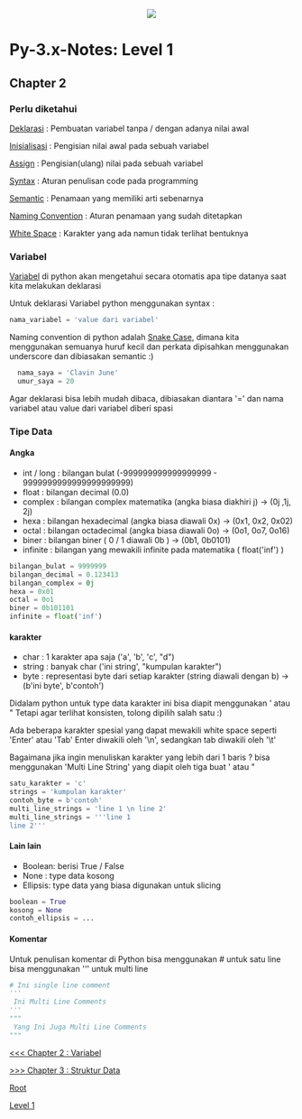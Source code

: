 <p align='center'><img src='https://upload.wikimedia.org/wikipedia/commons/f/f8/Python_logo_and_wordmark.svg' /></p>

# Py-3.x-Notes: Level 1

## Chapter 2
### Perlu diketahui
[Deklarasi](https://en.wikipedia.org/wiki/Declaration_(computer_programming)) : Pembuatan variabel tanpa / dengan adanya nilai awal 

[Inisialisasi](https://en.wikipedia.org/wiki/Initialization_(programming)) : Pengisian nilai awal pada sebuah variabel 

[Assign](https://en.wikipedia.org/wiki/Assignment_(computer_science)) : Pengisian(ulang) nilai pada sebuah variabel

[Syntax](https://en.wikipedia.org/wiki/Syntax_(programming_languages)) : Aturan penulisan code pada programming

[Semantic](https://en.wikipedia.org/wiki/Semantics_(computer_science)) : Penamaan yang memiliki arti sebenarnya

[Naming Convention](https://en.wikipedia.org/wiki/Naming_convention_(programming)) : Aturan penamaan yang sudah ditetapkan

[White Space](https://simple.wikipedia.org/wiki/Whitespace_(computer_science)) : Karakter yang ada namun tidak terlihat bentuknya
### Variabel
[Variabel](https://en.wikipedia.org/wiki/Variable_(computer_science)) di python akan mengetahui secara otomatis apa tipe datanya saat kita melakukan deklarasi

Untuk deklarasi Variabel python menggunakan syntax : 
```python
nama_variabel = 'value dari variabel'
```

Naming convention di python adalah [Snake Case](https://en.wikipedia.org/wiki/Snake_case), dimana kita menggunakan semuanya huruf kecil dan perkata dipisahkan menggunakan underscore dan dibiasakan semantic :)
```python
  nama_saya = 'Clavin June'
  umur_saya = 20
```

Agar deklarasi bisa lebih mudah dibaca, dibiasakan diantara '=' dan nama variabel atau value dari variabel diberi spasi
### Tipe Data
#### Angka
* int / long : bilangan bulat (-999999999999999999 - 9999999999999999999999)
* float : bilangan decimal (0.0)
* complex : bilangan complex matematika (angka biasa diakhiri j) -> (0j ,1j, 2j)
* hexa : bilangan hexadecimal (angka biasa diawali 0x) -> (0x1, 0x2, 0x02)
* octal : bilangan octadecimal (angka biasa diawali 0o) -> (0o1, 0o7, 0o16)
* biner : bilangan biner ( 0 / 1 diawali 0b ) -> (0b1, 0b0101)
* infinite : bilangan yang mewakili infinite pada matematika ( float('inf') )
```python
bilangan_bulat = 9999999
bilangan_decimal = 0.123413
bilangan_complex = 0j
hexa = 0x01
octal = 0o1
biner = 0b101101
infinite = float('inf')
```
#### karakter
* char : 1 karakter apa saja ('a', 'b', 'c', "d")
* string : banyak char ('ini string', "kumpulan karakter")
* byte : representasi byte dari setiap karakter (string diawali dengan b) -> (b'ini byte', b'contoh')

Didalam python untuk type data karakter ini bisa diapit menggunakan ' atau "
Tetapi agar terlihat konsisten, tolong dipilih salah satu :)

Ada beberapa karakter spesial yang dapat mewakili white space seperti 'Enter' atau 'Tab'
Enter diwakili oleh '\n', sedangkan tab diwakili oleh '\t'

Bagaimana jika ingin menuliskan karakter yang lebih dari 1 baris ? bisa menggunakan 'Multi Line String' yang diapit oleh tiga buat ' atau "

```python
satu_karakter = 'c'
strings = 'kumpulan karakter'
contoh_byte = b'contoh'
multi_line_strings = 'line 1 \n line 2'
multi_line_strings = '''line 1
line 2'''
```
#### Lain lain
* Boolean: berisi True / False
* None : type data kosong
* Ellipsis: type data yang biasa digunakan untuk slicing
```python
boolean = True
kosong = None
contoh_ellipsis = ...
```

#### Komentar
Untuk penulisan komentar di Python bisa menggunakan # untuk satu line
bisa menggunakan ''' untuk multi line
```python
# Ini single line comment
'''
 Ini Multi Line Comments
'''
"""
 Yang Ini Juga Multi Line Comments
"""
```

[<<< Chapter 2 : Variabel](chapter2.md)

[>>> Chapter 3 : Struktur Data](chapter3.md)

[Root](../README.md)

[Level 1](README.md)

